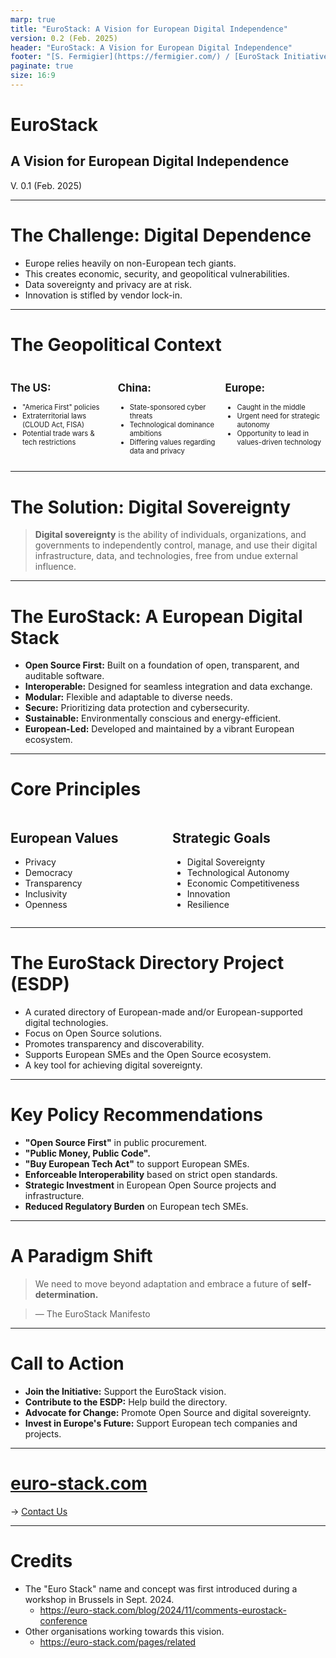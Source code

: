 ```yaml
---
marp: true
title: "EuroStack: A Vision for European Digital Independence"
version: 0.2 (Feb. 2025)
header: "EuroStack: A Vision for European Digital Independence"
footer: "[S. Fermigier](https://fermigier.com/) / [EuroStack Initiative](https://euro-stack.com/)"
paginate: true
size: 16:9
---
```


# EuroStack
## A Vision for European Digital Independence

V. 0.1 (Feb. 2025)

---

# The Challenge: Digital Dependence

*   Europe relies heavily on non-European tech giants.
*   This creates economic, security, and geopolitical vulnerabilities.
*   Data sovereignty and privacy are at risk.
*   Innovation is stifled by vendor lock-in.

---

<style scoped>
.three-colums {
    display: grid;
    grid-template-columns: 1fr 1fr 1fr;
    gap: 1em;
    /* smaller font size for the text */
    font-size: 0.8em;
}
</style>


# The Geopolitical Context

<div class="three-colums">
<div data-marpit-fragment="1">

## The US:
- "America First" policies
- Extraterritorial laws (CLOUD Act, FISA)
- Potential trade wars & tech restrictions

</div>
<div data-marpit-fragment="2">

## China:
- State-sponsored cyber threats
- Technological dominance ambitions
- Differing values regarding data and privacy

</div>
<div data-marpit-fragment="3">

## Europe:
- Caught in the middle
- Urgent need for strategic autonomy
- Opportunity to lead in values-driven technology

</div></div>

---

# The Solution: Digital Sovereignty

> **Digital sovereignty** is the ability of individuals, organizations, and governments to independently control, manage, and use their digital infrastructure, data, and technologies, free from undue external influence.

---

# The EuroStack: A European Digital Stack

*   **Open Source First:** Built on a foundation of open, transparent, and auditable software.
*   **Interoperable:**  Designed for seamless integration and data exchange.
*   **Modular:**  Flexible and adaptable to diverse needs.
*   **Secure:**  Prioritizing data protection and cybersecurity.
*   **Sustainable:**  Environmentally conscious and energy-efficient.
*   **European-Led:**  Developed and maintained by a vibrant European ecosystem.

---

<style>
.two-colums {
    display: grid;
    grid-template-columns: 1fr 1fr;
    gap: 1em;
}
</style>

# Core Principles

<div class="two-colums">

<div data-marpit-fragment="1">

## European Values
- Privacy
- Democracy
- Transparency
- Inclusivity
- Openness

</div>
<div data-marpit-fragment="2">

## Strategic Goals
- Digital Sovereignty
- Technological Autonomy
- Economic Competitiveness
- Innovation
- Resilience

</div></div>

---

# The EuroStack Directory Project (ESDP)

*   A curated directory of European-made and/or European-supported digital technologies.
*   Focus on Open Source solutions.
*   Promotes transparency and discoverability.
*   Supports European SMEs and the Open Source ecosystem.
*   A key tool for achieving digital sovereignty.

---

# Key Policy Recommendations

*   **"Open Source First"** in public procurement.
*   **"Public Money, Public Code".**
*   **"Buy European Tech Act"** to support European SMEs.
*   **Enforceable Interoperability** based on strict open standards.
*   **Strategic Investment** in European Open Source projects and infrastructure.
*   **Reduced Regulatory Burden** on European tech SMEs.

---

# A Paradigm Shift

> We need to move beyond adaptation and embrace a future of **self-determination.**

> — The EuroStack Manifesto

---

# Call to Action

*   **Join the Initiative:**  Support the EuroStack vision.
*   **Contribute to the ESDP:**  Help build the directory.
*   **Advocate for Change:**  Promote Open Source and digital sovereignty.
*   **Invest in Europe's Future:**  Support European tech companies and projects.

---

# [euro-stack.com](https://euro-stack.com/)

-> [Contact Us](https://euro-stack.com/pages/contact)

---

# Credits

- The "Euro Stack" name and concept was first introduced during a workshop in Brussels in Sept. 2024.
  - https://euro-stack.com/blog/2024/11/comments-eurostack-conference
- Other organisations working towards this vision.
  - https://euro-stack.com/pages/related
